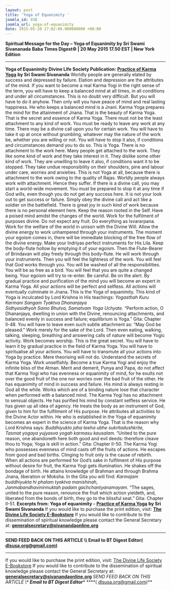 ```yaml
---
layout: post
title: 'Yoga of Equanimity '
joomla_id: 938
joomla_url: yoga-of-equanimity
date: 2015-05-20 17:02:09.000000000 +00:00
---
```

**Spiritual Message for the Day – Yoga of Equanimity by Sri Swami Sivananada**
**Baba Times Digest© | 20 May 2015 17.50 EST | New York Edition**
* * *
**Yoga of Equanimity**
**Divine Life Society Publication:** [**Practice of Karma Yoga**](http://www.dlshq.org/download/practicekarma.htm#_VPID_17) **by Sri Swami Sivananda**
Worldly people are generally elated by success and depressed by failure. Elation and depression are the attributes of the mind. If you want to become a real Karma Yogi in the right sense of the term, you will have to keep a balanced mind at all times, in all conditions and under all circumstances. This is no doubt very difficult. But you will have to do it anyhow. Then only will you have peace of mind and real lasting happiness. He who keeps a balanced mind is a Jnani. Karma Yoga prepares the mind for the attainment of Jnana. That is the beauty of Karma Yoga. That is the secret and essence of Karma Yoga.
There must not be the least attachment to any kind of work. You must be ready to leave any work at any time. There may be a divine call upon you for certain work. You will have to take it up at once without grumbling, whatever may the nature of the work be, whether you are willing or not. You will have to stop it also, if conditions and circumstances demand you to do so. This is Yoga. There is no attachment to the work here.
Many people get attached to the work. They like some kind of work and they take interest in it. They dislike some other kind of work. They are unwilling to leave it also, if conditions want it to be stopped. They take undue responsibility on their shoulders, pine and labour under care, worries and anxieties. This is not Yoga at all, because there is attachment to the work owing to the quality of Rajas. Worldly people always work with attachment. Hence they suffer. If there is a divine call, you may start a world-wide movement. You must be prepared to stop it at any time if God wills, even though you do not get any success here. It is not your look out to get success or failure. Simply obey the divine call and act like a soldier on the battlefield. There is great joy in such kind of work because there is no personal element here.
Keep the reason rooted in the Self. Have a poised mind amidst the changes of the world. Work for the fulfilment of purposes divine. Do not expect any fruit. Do everything as Isvararpana. Work for the welfare of the world in unison with the Divine Will. Allow the divine energy to work unhampered through your instruments. The moment your egoism comes in, there will be immediate blocking of the free flow of the divine energy. Make your Indriyas perfect instruments for His Lila. Keep the body-flute hollow by emptying it of your egoism. Then the Flute-Bearer of Brindavan will play freely through this body-flute. He will work through your instruments. Then you will feel the lightness of the work. You will feel that God works through you. You will be washed of all the responsibilities. You will be as free as a bird. You will feel that you are quite a changed being. Your egoism will try to re-enter. Be careful. Be on the alert. By gradual practice and purification of the mind you will become an expert in Karma Yoga. All your actions will be perfect and selfless. All actions will eventually culminate in Jnana. This is the Yoga of equanimity.
This kind of Yoga is inculcated by Lord Krishna in His teachings:
_Yogasthah Kuru Karmani Sangam Tyaktva Dhananjaya_   
 _Sidhyasidhyoh Samo Bhutva, Samatvam Yoga Uchyate._
“Perform action, O Dhananjaya, dwelling in union with the Divine, renouncing attachments, and balanced evenly in success and failure; equilibrium is Yoga.” Gita: Chapter II-48.
You will have to leave even such subtle attachment as: “May God be pleased.” Work merely for the sake of the Lord. Then even eating, walking, talking, sleeping, breathing and answering calls of nature will become Yogic activity. Work becomes worship. This is the great secret. You will have to learn it by gradual practice in the field of Karma Yoga. You will have to spiritualise all your actions. You will have to transmute all your actions into Yoga by practice. Mere theorising will not do. Understand the secrets of Karma Yoga. Work unselfishly. Become a true Karma Yogi and enjoy the infinite bliss of the Atman.
Merit and demerit, Punya and Papa, do not affect that Karma Yogi who has evenness or equanimity of mind, for he exults not over the good fruit of the one nor worries over the bad fruit of the other. He has equanimity of mind in success and failure. His mind is always resting in God all the while. Works which are of a binding nature lose that character when performed with a balanced mind. The Karma Yogi has no attachment to sensual objects. He has purified his mind by constant selfless service. He has given up all idea of agency. He treats the body as an instrument of God, given to him for the fulfilment of His purpose. He attributes all activities to the Divine Actor within. He who is established in the Yoga of equanimity becomes an expert in the science of Karma Yoga. That is the reason why Lord Krishna says:
_Buddhiyukto jaha teeha ubhe sukritadushkrite,_   
 _Tasmat yogaya yujyasva yogah karmasu kausalam._
“United to the pure reason, one abandoneth here both good and evil deeds: therefore cleave thou to Yoga; Yoga is skill in action.” Gita: Chapter II-50.
The Karma Yogi who possesses evenness of mind casts off the fruits of actions. He escapes from good and bad births. Clinging to fruit only is the cause of rebirth. When all actions are performed for God’s sake in fulfilment of His purpose without desire for fruit, the Karma Yogi gets illumination. He shakes off the bondage of birth. He attains knowledge of Brahman and through Brahma Jnana, liberation or Moksha. In the Gita you will find:
_Karmajam buddhiyukta hi phalam tyaktva manishinah,_   
 _Janmabandhavinirmuktah padam gachchantyanamayam._
“The sages, united to the pure reason, renounce the fruit which action yieldeth, and, liberated from the bonds of birth, they go to the blissful seat.” Gita: Chapter II-51.
**Excerpts from:**  **Yoga of equanimity -** [**Practice of Karma Yoga**](http://www.dlshq.org/download/practicekarma.htm#_VPID_17) **by Sri Swami Sivananda**
If you would like to purchase the print edition, visit: **[The Divine Life Society E-Bookstore](http://www.dlshq.org/download/download.htm)**
If you would like to contribute to the dissemination of spiritual knowledge please contact the General Secretary at: [](mailto:%20%3Cscript%20type=%27text/javascript%27%3E%20%3C%21--%20var%20prefix%20=%20%27ma%27%20+%20%27il%27%20+%20%27to%27;%20var%20path%20=%20%27hr%27%20+%20%27ef%27%20+%20%27=%27;%20var%20addy57016%20=%20%27generalsecretary%27%20+%20%27@%27;%20addy57016%20=%20addy57016%20+%20%27sivanandaonline%27%20+%20%27.%27%20+%20%27org%27;%20document.write%28%27%3Ca%20%27%20+%20path%20+%20%27%5C%27%27%20+%20prefix%20+%20%27:%27%20+%20addy57016%20+%20%27%5C%27%3E%27%29;%20document.write%28addy57016%29;%20document.write%28%27%3C%5C/a%3E%27%29;%20//--%3E%5Cn%20%3C/script%3E%3Cscript%20type=%27text/javascript%27%3E%20%3C%21--%20document.write%28%27%3Cspan%20style=%5C%27display:%20none;%5C%27%3E%27%29;%20//--%3E%20%3C/script%3EThis%20email%20address%20is%20being%20protected%20from%20spambots.%20You%20need%20JavaScript%20enabled%20to%20view%20it.%20%3Cscript%20type=%27text/javascript%27%3E%20%3C%21--%20document.write%28%27%3C/%27%29;%20document.write%28%27span%3E%27%29;%20//--%3E%20%3C/script%3E?subject=Contribution%20to%20Dissemination%20of%20Spiritual%20Knowledge) **generalsecretary@sivanandaonline.org**
****
**SEND FEED BACK ON THIS ARTICLE \\\ Email to BT Digest Editor[](mailto:%20%3Cscript%20type=%27text/javascript%27%3E%20%3C%21--%20var%20prefix%20=%20%27ma%27%20+%20%27il%27%20+%20%27to%27;%20var%20path%20=%20%27hr%27%20+%20%27ef%27%20+%20%27=%27;%20var%20addy72654%20=%20%27dlsusa.org%27%20+%20%27@%27;%20addy72654%20=%20addy72654%20+%20%27gmail%27%20+%20%27.%27%20+%20%27com%27;%20document.write%28%27%3Ca%20%27%20+%20path%20+%20%27%5C%27%27%20+%20prefix%20+%20%27:%27%20+%20addy72654%20+%20%27%5C%27%3E%27%29;%20document.write%28addy72654%29;%20document.write%28%27%3C%5C/a%3E%27%29;%20//--%3E%5Cn%20%3C/script%3E%3Cscript%20type=%27text/javascript%27%3E%20%3C%21--%20document.write%28%27%3Cspan%20style=%5C%27display:%20none;%5C%27%3E%27%29;%20//--%3E%20%3C/script%3EThis%20email%20address%20is%20being%20protected%20from%20spambots.%20You%20need%20JavaScript%20enabled%20to%20view%20it.%20%3Cscript%20type=%27text/javascript%27%3E%20%3C%21--%20document.write%28%27%3C/%27%29;%20document.write%28%27span%3E%27%29;%20//--%3E%20%3C/script%3E?subject=DLS%20Posts)( [dlsusa.org@gmail.com](mailto:dlsusa.org@gmail.com))**
* * *
  
If you would like to purchase the print edition, visit: [The Divine Life Society E-Bookstore](http://www.dlshq.org/download/download.htm)
If you would like to contribute to the dissemination of spiritual knowledge please contact the General Secretary at: **[generalsecretary@sivanandaonline.org](mailto:generalsecretary@sivanandaonline.org)**
**SEND FEED BACK ON THIS ARTICLE \\\**  **Email to BT Digest Editor**** [](mailto:%20%3Cscript%20type=%27text/javascript%27%3E%20%3C%21--%20var%20prefix%20=%20%27ma%27%20+%20%27il%27%20+%20%27to%27;%20var%20path%20=%20%27hr%27%20+%20%27ef%27%20+%20%27=%27;%20var%20addy72654%20=%20%27dlsusa.org%27%20+%20%27@%27;%20addy72654%20=%20addy72654%20+%20%27gmail%27%20+%20%27.%27%20+%20%27com%27;%20document.write%28%27%3Ca%20%27%20+%20path%20+%20%27%5C%27%27%20+%20prefix%20+%20%27:%27%20+%20addy72654%20+%20%27%5C%27%3E%27%29;%20document.write%28addy72654%29;%20document.write%28%27%3C%5C/a%3E%27%29;%20//--%3E%5Cn%20%3C/script%3E%3Cscript%20type=%27text/javascript%27%3E%20%3C%21--%20document.write%28%27%3Cspan%20style=%5C%27display:%20none;%5C%27%3E%27%29;%20//--%3E%20%3C/script%3EThis%20email%20address%20is%20being%20protected%20from%20spambots.%20You%20need%20JavaScript%20enabled%20to%20view%20it.%20%3Cscript%20type=%27text/javascript%27%3E%20%3C%21--%20document.write%28%27%3C/%27%29;%20document.write%28%27span%3E%27%29;%20//--%3E%20%3C/script%3E?subject=DLS%20Posts)****( [dlsusa.org@gmail.com](mailto:dlsusa.org@gmail.com))**  
